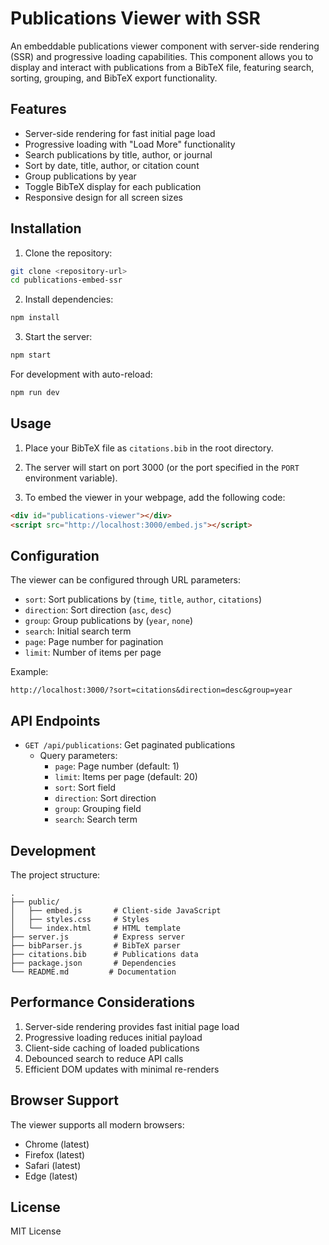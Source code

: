 # Publications Viewer with SSR

An embeddable publications viewer component with server-side rendering (SSR) and progressive loading capabilities. This component allows you to display and interact with publications from a BibTeX file, featuring search, sorting, grouping, and BibTeX export functionality.

## Features

- Server-side rendering for fast initial page load
- Progressive loading with "Load More" functionality
- Search publications by title, author, or journal
- Sort by date, title, author, or citation count
- Group publications by year
- Toggle BibTeX display for each publication
- Responsive design for all screen sizes

## Installation

1. Clone the repository:
```bash
git clone <repository-url>
cd publications-embed-ssr
```

2. Install dependencies:
```bash
npm install
```

3. Start the server:
```bash
npm start
```

For development with auto-reload:
```bash
npm run dev
```

## Usage

1. Place your BibTeX file as `citations.bib` in the root directory.

2. The server will start on port 3000 (or the port specified in the `PORT` environment variable).

3. To embed the viewer in your webpage, add the following code:
```html
<div id="publications-viewer"></div>
<script src="http://localhost:3000/embed.js"></script>
```

## Configuration

The viewer can be configured through URL parameters:

- `sort`: Sort publications by (`time`, `title`, `author`, `citations`)
- `direction`: Sort direction (`asc`, `desc`)
- `group`: Group publications by (`year`, `none`)
- `search`: Initial search term
- `page`: Page number for pagination
- `limit`: Number of items per page

Example:
```
http://localhost:3000/?sort=citations&direction=desc&group=year
```

## API Endpoints

- `GET /api/publications`: Get paginated publications
  - Query parameters:
    - `page`: Page number (default: 1)
    - `limit`: Items per page (default: 20)
    - `sort`: Sort field
    - `direction`: Sort direction
    - `group`: Grouping field
    - `search`: Search term

## Development

The project structure:

```
.
├── public/
│   ├── embed.js       # Client-side JavaScript
│   ├── styles.css     # Styles
│   └── index.html     # HTML template
├── server.js          # Express server
├── bibParser.js       # BibTeX parser
├── citations.bib      # Publications data
├── package.json       # Dependencies
└── README.md         # Documentation
```

## Performance Considerations

1. Server-side rendering provides fast initial page load
2. Progressive loading reduces initial payload
3. Client-side caching of loaded publications
4. Debounced search to reduce API calls
5. Efficient DOM updates with minimal re-renders

## Browser Support

The viewer supports all modern browsers:

- Chrome (latest)
- Firefox (latest)
- Safari (latest)
- Edge (latest)

## License

MIT License 